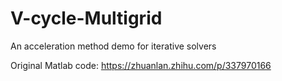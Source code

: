 # V-cycle-Multigrid
An acceleration method demo for iterative solvers

Original Matlab code: https://zhuanlan.zhihu.com/p/337970166
